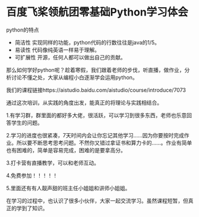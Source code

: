 # 百度飞桨领航团零基础Python学习体会

python的特点
* 简洁性 实现同样的功能，python代码的行数往往是java的1/5。
* 易读性 代码像纯英语一样易于理解。
* 可扩展性 开源，任何人都可以做出自己的贡献。

那么如何学好python呢？趁着寒假，我们跟着老师的步伐，听直播，做作业，分析讨论不懂之处，大家从编程小白逐渐学会运用python。

我们的课程链接https://aistudio.baidu.com/aistudio/course/introduce/7073

通过这次培训，从实践的角度出发，能真正的将理论与实践相结合。

1.有学习群，群里面的都好多大佬，很活跃，可以学习到很多东西，老师也乐意回答学生的问题。

2.学习的进度也很紧凑，7天时间内会让你忘记其他学习……因为你要按时完成作业。所以要不断思考思考问题。不然你又错过拿证书和算力卡的……。作业有简单也有困难的，简单是容易完成，困难的是要拿高分。

3.打卡营有直播教学，可以和老师互动。

4.免费参加！！！！！

5.里面还有有人靓声甜的班主任小姐姐和讲师小姐姐。

在学习的过程中，也认识了很多小伙伴，大家一起交流学习。虽然课程短暂，但真正的学到了知识。
